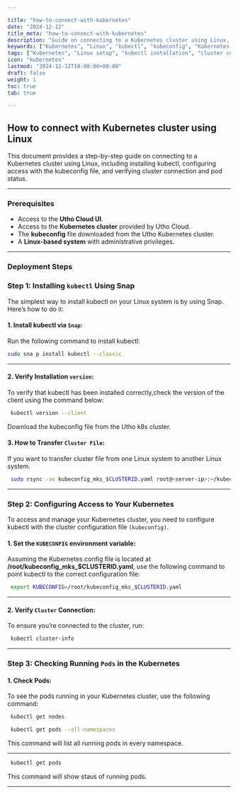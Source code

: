 ```yaml
---

title: "how-to-connect-with-kubernetes"
date: "2024-12-12"
title_meta: "how-to-connect-with-kubernetes"
description: "Guide on connecting to a Kubernetes cluster using Linux, including installing kubectl, configuring access with the kubeconfig file, and verifying cluster connection and pod status."
keywords: ["Kubernetes", "Linux", "kubectl", "kubeconfig", "Kubernetes cluster", "Utho k8s", "Kubernetes pods", "cluster access", "Kubernetes setup"]
tags: ["Kubernetes", "Linux setup", "kubectl installation", "cluster connection", "Kubernetes pods", "Utho Cloud"]
icon: "kubernetes"
lastmod: "2024-12-12T10:00:00+00:00"
draft: false
weight: 1
toc: true
tab: true

---
```


## **How to connect with Kubernetes cluster using Linux**

This document provides a step-by-step guide on connecting to a Kubernetes cluster using Linux, including installing kubectl, configuring access with the kubeconfig file, and verifying cluster connection and pod status.

---

### **Prerequisites**
- Access to the **Utho Cloud UI**.
- Access to the **Kubernetes cluster** provided by Utho Cloud.  
- The **kubeconfig** file downloaded from the Utho Kubernetes cluster.
- A **Linux-based system** with administrative privileges.

---
### **Deployment Steps**

### **Step 1: Installing `kubectl` Using Snap**

 The simplest way to install kubectl on your Linux system is by using
 Snap. Here’s how to do it:

#### 1\. Install kubectl via `Snap`:

 Run the following command to install kubectl:

```bash
sudo sna p install kubectl --classic
```
---

#### 2\. Verify Installation `version`:

 To verify that kubectl has been installed correctly,check the version
 of the client using the command below:
```bash
 kubectl version --client
```
 Download the kubeconfig file from the Utho k8s cluster. 

#### 3\.  How to Transfer `Cluster File`:
If you want to transfer cluster file from one Linux system to another Linux system.

```bash
 sudo rsync -av kubeconfig_mks_$CLUSTERID.yaml root@<server-ip>:~/kubeconfig_mks_$CLUSTERID.yaml
```
----
### **Step 2: Configuring Access to Your Kubernetes**

 To access and manage your Kubernetes cluster, you need to configure
 kubectl with the cluster configuration file `(kubeconfig)`.

#### 1\. Set the `KUBECONFIG` environment variable:

 Assuming the Kubernetes config file is located at **/root/kubeconfig_mks_$CLUSTERID.yaml**, use the
following command to point kubectl to the correct configuration file:

```bash
 export KUBECONFIG=/root/kubeconfig_mks_$CLUSTERID.yaml
```
---
#### 2\. Verify `Cluster` Connection:

 To ensure you’re connected to the cluster, run:

```bash
 kubectl cluster-info
```
---
### **Step** **3:** **Checking** **Running** `Pods` **in** **the** **Kubernetes**

#### 1\. Check Pods:

 To see the pods running in your Kubernetes cluster, use the following
 command:

```bash
 kubectl get nodes
```

```bash
 kubectl get pods --all-namespaces
```

 This command will list all running pods in every namespace.

---


```bash
 kubectl get pods
```
This command will show staus of running pods.

---

